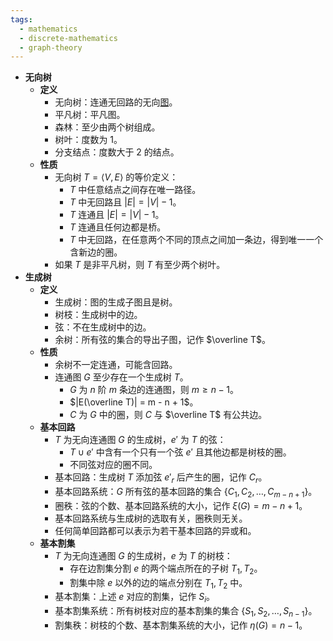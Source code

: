 ```yaml
---
tags:
  - mathematics
  - discrete-mathematics
  - graph-theory
---
```

- **无向树**
    - **定义**
        - 无向树：连通无回路的无向[图](/notes/docs/mathematics/discrete-mathematics/graph-basis#xknur9)。
        - 平凡树：平凡图。
        - 森林：至少由两个树组成。
        - 树叶：度数为 $1$。
        - 分支结点：度数大于 $2$ 的结点。
    - **性质**
        - 无向树 $T=\langle V,E\rangle$ 的等价定义：
            - $T$ 中任意结点之间存在唯一路径。
            - $T$ 中无回路且 $|E| = |V| - 1$。
            - $T$ 连通且 $|E| = |V| - 1$。
            - $T$ 连通且任何边都是桥。
            - $T$ 中无回路，在任意两个不同的顶点之间加一条边，得到唯一一个含新边的圈。
        - 如果 $T$ 是非平凡树，则 $T$ 有至少两个树叶。
- **生成树**
    - **定义**
        - 生成树：图的生成子图且是树。
        - 树枝：生成树中的边。
        - 弦：不在生成树中的边。
        - 余树：所有弦的集合的导出子图，记作 $\overline T$。
    - **性质**
        - 余树不一定连通，可能含回路。
        - 连通图 $G$ 至少存在一个生成树 $T$。
            - $G$ 为 $n$ 阶 $m$ 条边的连通图，则 $m\ge n-1$。
            - $|E(\overline T)| = m - n + 1$。
            - $C$ 为 $G$ 中的圈，则 $C$ 与 $\overline T$ 有公共边。
    - **基本回路**
        - $T$ 为无向连通图 $G$ 的生成树，$e'$ 为 $T$ 的弦：
            - $T\cup e'$ 中含有一个只有一个弦 $e'$ 且其他边都是树枝的圈。
            - 不同弦对应的圈不同。
        - 基本回路：生成树 $T$ 添加弦 $e'_r$ 后产生的圈，记作 $C_r$。
        - 基本回路系统：$G$ 所有弦的基本回路的集合 $\{C_1,C_2,\dots,C_{m-n+1}\}$。
        - 圈秩：弦的个数、基本回路系统的大小，记作 $\xi(G)=m-n+1$。
        - 基本回路系统与生成树的选取有关，圈秩则无关。
        - 任何简单回路都可以表示为若干基本回路的异或和。
    - **基本割集**
        - $T$ 为无向连通图 $G$ 的生成树，$e$ 为 $T$ 的树枝：
            - 存在边割集分割 $e$ 的两个端点所在的子树 $T_1,T_2$。
            - 割集中除 $e$ 以外的边的端点分别在 $T_1,T_2$ 中。
        - 基本割集：上述 $e$ 对应的割集，记作 $S_i$。
        - 基本割集系统：所有树枝对应的基本割集的集合 $\{S_1,S_2,\dots,S_{n-1}\}$。
        - 割集秩：树枝的个数、基本割集系统的大小，记作 $\eta(G)=n-1$。
